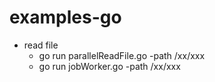 # examples-go

+ read file
  + go run parallelReadFile.go -path /xx/xxx
  + go run jobWorker.go -path /xx/xxx